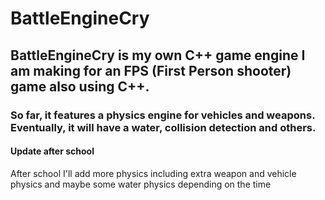 # BattleEngineCry
## BattleEngineCry is my own C++ game engine I am making for an FPS (First Person shooter) game also using C++. 
### So far, it features a physics engine for vehicles and weapons. Eventually, it will have a water, collision detection and others. 
#### Update after school

After school I'll add more physics including extra weapon and vehicle physics and maybe some water physics depending on the time
